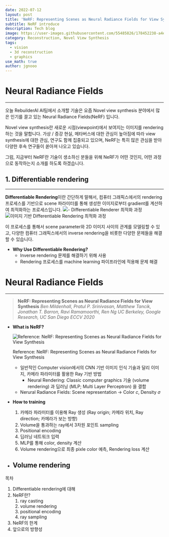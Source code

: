 ```yaml
---
date: 2022-07-12
layout: post
title: 'NeRF: Representing Scenes as Neural Radiance Fields for View Synthesis'
subtitle: NeRF introduce
description: Tech blog
image: https://user-images.githubusercontent.com/55485826/178452238-a4eb2b1b-07f2-49d5-ab59-1dfa829be00e.png
category: Reconstruction, Novel View Synthesis
tags:
  - vision
  - 3d reconstruction
  - graphics
use_math: true
author: jgnooo
---
```


# Neural Radiance Fields
---

오늘 RebuilderAI AI팀에서 소개할 기술은 요즘 Novel view synthesis 분야에서 많은 인기를 끌고 있는 Neural Radiance Fields(NeRF) 입니다.

Novel view synthesis란 새로운 시점(viewpoint)에서 보여지는 이미지를 rendering하는 것을 말합니다. 가상 / 증강 현실, 메타버스에 대한 관심이 높아짐에 따라 view synthesis에 대한 관심, 연구도 함께 집중되고 있으며, NeRF는 특히 많은 관심을 받아 다양한 후속 연구들이 쏟아져 나오고 있습니다. 

그럼, 지금부터 NeRF란 기술이 생소하신 분들을 위해 NeRF가 어떤 것인지, 어떤 과정으로 동작하는지 소개를 하도록 하겠습니다.

## 1. Differentiable rendering
---
<!-- 기본적으로 **Rendering**이란 형상(geometry), 재질(material), 빛(light), 카메라(camera) 등 scene parameter들에 의해 정의된 3차원 장면에 대한 이미지를 생성하는 프로세스를 말합니다. 반면, **Inverse rendering**은 2D 이미지로부터 scene에 대한 특성, parameter를 예측 / 추론하는 것을 말합니다. -->
**Differentiable Rendering**이란 간단하게 말해서, 컴퓨터 그래픽스에서의 rendering 프로세스를 기반으로 scene 파라미터를 통해 생성한 이미지로부터 gradient를 계산하여 최적화하는 프로세스입니다. 
![- Differentiable Renderer 최적화 과정](https://user-images.githubusercontent.com/55485826/178452142-ebccce87-3229-422a-bd76-708c001e32c4.png)
![이미지 기반 Differentiable Rendering 최적화 과정](https://user-images.githubusercontent.com/55485826/178452202-2cae7e06-248c-412b-9ef0-47567f653efc.png)

이 프로세스를 통해서 scene parameter와 2D 이미지 사이의 관계를 모델링할 수 있고, 다양한 컴퓨터 그래픽스에서의 inverse rendering을 비롯한 다양한 문제들을 해결할 수 있습니다.

- **Why Use Differentiable Rendering?**
    - Inverse rendering 문제를 해결하기 위해 사용
    - Rendering 프로세스를 machine learning 파이프라인에 적용해 문제 해결

# Neural Radiance Fields
---

> **NeRF: Representing Scenes as Neural Radiance Fields for View Synthesis**
*Ben Mildenhall, Pratul P. Srinivasan, Matthew Tancik, Jonathan T. Barron, Ravi Ramamoorthi, Ren Ng*
*UC Berkeley, Google Research, UC San Diego
ECCV 2020*
> 
- **What is NeRF?**
    
    ![Reference: NeRF: Representing Scenes as Neural Radiance Fields for View Synthesis](https://user-images.githubusercontent.com/55485826/178452238-a4eb2b1b-07f2-49d5-ab59-1dfa829be00e.png)
    
    Reference: NeRF: Representing Scenes as Neural Radiance Fields for View Synthesis
    
    - 일반적인 Computer vision에서의 CNN 기반 이미지 인식 기술과 달리 이미지, 카메라 파라미터를 활용한 Ray 기반 방법
        - Neural Rendering: Classic computer graphics 기술 (volume rendering) 과 딥러닝 (MLP; Multi Layer Perceptron) 을 결합
    - Nerural Radiance Fields: Scene representation → Color $c$, Density $\sigma$

- **How to training**
    1. 카메라 파라미터를 이용해 Ray 생성 (Ray origin; 카메라 위치, Ray direction; 카메라가 보는 방향)
    2. Volume을 통과하는 ray에서 3차원 포인트 sampling
    3. Positional encoding
    4. 딥러닝 네트워크 입력
    5. MLP를 통해 color, density 계산
    6. Volume rendering으로 최종 pixle color 예측, Rendering loss 계산
    
- **Volume rendering**
    - 

목차

1. Differentiable rendering에 대해
2. NeRF란?
    1. ray casting
    2. volume rendering
    3. positional encoding
    4. ray sampling
3. NeRF의 한계
4. 앞으로의 방향성